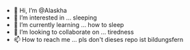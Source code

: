 - 👋 Hi, I’m @Alaskha
- 👀 I’m interested in ... sleeping
- 🌱 I’m currently learning ... how to sleep
- 💞️ I’m looking to collaborate on ... tiredness
- 📫 How to reach me ... pls don't
dieses repo ist bildungsfern
<!---
Alaskha/Alaskha is a ✨ special ✨ repository because its `README.md` (this file) appears on your GitHub profile.
You can click the Preview link to take a look at your changes.
--->
